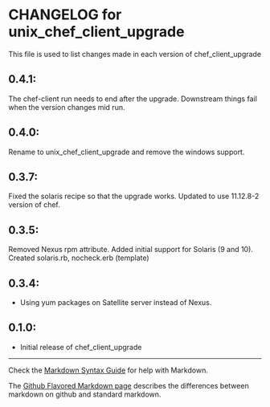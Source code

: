 # CHANGELOG for unix_chef_client_upgrade

This file is used to list changes made in each version of chef_client_upgrade

## 0.4.1:

The chef-client run needs to end after the upgrade.  Downstream things fail when
the version changes mid run.

## 0.4.0:

Rename to unix_chef_client_upgrade and remove the windows support.

## 0.3.7:

Fixed the solaris recipe so that the upgrade works.
Updated to use 11.12.8-2 version of chef.

## 0.3.5:

Removed Nexus rpm attribute. Added initial support for Solaris (9 and 10). Created solaris.rb, nocheck.erb (template)

## 0.3.4:

* Using yum packages on Satellite server instead of Nexus.

## 0.1.0:

* Initial release of chef_client_upgrade

- - - 
Check the [Markdown Syntax Guide](http://daringfireball.net/projects/markdown/syntax) for help with Markdown.

The [Github Flavored Markdown page](http://github.github.com/github-flavored-markdown/) describes the differences between markdown on github and standard markdown.
